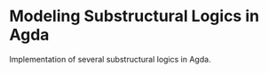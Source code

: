 Modeling Substructural Logics in Agda
=====================================

Implementation of several substructural logics in Agda.
